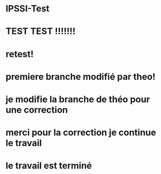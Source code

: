 
# IPSSI-Test
# TEST TEST !!!!!!!
# retest!
# premiere branche modifié par theo!
# je modifie la branche de théo pour une correction
# merci pour la correction je continue le travail
# le travail est terminé
